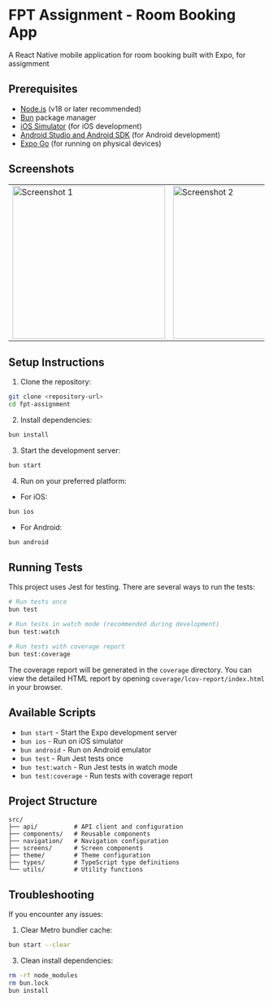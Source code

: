 # FPT Assignment - Room Booking App

A React Native mobile application for room booking built with Expo, for assigmment 

## Prerequisites

- [Node.js](https://nodejs.org/) (v18 or later recommended)
- [Bun](https://bun.sh/) package manager
- [iOS Simulator](https://docs.expo.dev/workflow/ios-simulator/) (for iOS development)
- [Android Studio and Android SDK](https://docs.expo.dev/workflow/android-studio-emulator/) (for Android development)
- [Expo Go](https://expo.dev/client) (for running on physical devices)


## Screenshots

<table>
  <tr>
    <td><img src="https://github.com/user-attachments/assets/12929e30-1924-4db0-9784-47cc38f6084b" alt="Screenshot 1" width="300"></td>
    <td><img src="https://github.com/user-attachments/assets/1deb734f-9ca6-4b10-9da2-4b5f10a64b3a" alt="Screenshot 2" width="300"></td>
  </tr>
</table>

## Setup Instructions

1. Clone the repository:

```bash
git clone <repository-url>
cd fpt-assignment
```

2. Install dependencies:

```bash
bun install
```

3. Start the development server:

```bash
bun start
```

4. Run on your preferred platform:

- For iOS:

```bash
bun ios
```

- For Android:

```bash
bun android
```

## Running Tests

This project uses Jest for testing. There are several ways to run the tests:

```bash
# Run tests once
bun test

# Run tests in watch mode (recommended during development)
bun test:watch

# Run tests with coverage report
bun test:coverage
```

The coverage report will be generated in the `coverage` directory. You can view the detailed HTML report by opening `coverage/lcov-report/index.html` in your browser.

## Available Scripts

- `bun start` - Start the Expo development server
- `bun ios` - Run on iOS simulator
- `bun android` - Run on Android emulator
- `bun test` - Run Jest tests once
- `bun test:watch` - Run Jest tests in watch mode
- `bun test:coverage` - Run tests with coverage report

## Project Structure

```
src/
├── api/          # API client and configuration
├── components/   # Reusable components
├── navigation/   # Navigation configuration
├── screens/      # Screen components
├── theme/        # Theme configuration
├── types/        # TypeScript type definitions
└── utils/        # Utility functions
```

## Troubleshooting

If you encounter any issues:

1. Clear Metro bundler cache:

```bash
bun start --clear
```
3. Clean install dependencies:

```bash
rm -rf node_modules
rm bun.lock
bun install
```
